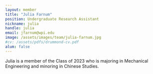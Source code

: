 ```yaml
---
layout: member
title: "Julia Farnum"
position: Undergraduate Research Assistant
nickname: julia
handle: julia
email: jfarnum@wpi.edu
image: /assets/images/team/julia-farnum.jpg
#cv: /assets/pdfs/drummond-cv.pdf
alum: false
---
```

Julia is a member of the Class of 2023 who is majoring in Mechanical Engineering and minoring in Chinese Studies.
